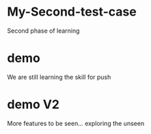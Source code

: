 # My-Second-test-case
Second phase of learning

# demo
We are still learning the skill for push

# demo V2
More features to be seen...
exploring the unseen
